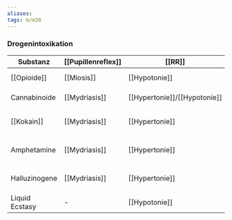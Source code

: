 ```yaml
---
aliases: 
tags: m/m30
---
```

### Drogenintoxikation
Substanz|[[Pupillenreflex]]|[[RR]]|[[HF]]|Weitere Symptome
-|-|-|-|-
[[Opioide]]|[[Miosis]]|[[Hypotonie]]|[[Bradykardie]]|Atemdepression, [[Reflex]]↓
Cannabinoide|[[Mydriasis]]|[[Hypertonie]]/[[Hypotonie]]|[[Tachykardie]]|Verwirrtheit, [[Halluzinationen]]
[[Kokain]]|[[Mydriasis]]|[[Hypertonie]]|[[Tachykardie]]|[[Ataxie]], [[Krampfanfall]], Myokardinfarkt
Amphetamine|[[Mydriasis]]|[[Hypertonie]]|[[Tachykardie]]|Enthemmung, [[Wahn]], [[Halluzinationen]]
Halluzinogene|[[Mydriasis]]|[[Hypertonie]]|[[Tachykardie]]|[[Wahn]], [[Halluzinationen]], [[Reflex]]↑
Liquid Ecstasy|-|[[Hypotonie]]|[[Bradykardie]]|[[Vigilanzminderung]], Amnesie, Myoklonien
